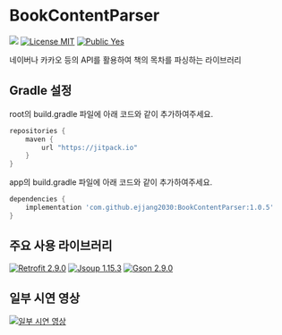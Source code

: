 # BookContentParser
[![](https://jitpack.io/v/ejjang2030/BookContentParser.svg)](https://jitpack.io/#ejjang2030/BookContentParser)
[![License MIT](https://img.shields.io/badge/License-MIT-blue.svg?style=flat)](https://github.com/ejjang2030/BookContentParser/blob/main/LICENSE)
[![Public Yes](https://img.shields.io/badge/Public-yes-green.svg?style=flat)]()

네이버나 카카오 등의 API를 활용하여 책의 목차를 파싱하는 라이브러리

## Gradle 설정
root의 build.gradle 파일에 아래 코드와 같이 추가하여주세요.
```groovy
repositories {
    maven {
        url "https://jitpack.io"
    }
}
```

app의 build.gradle 파일에 아래 코드와 같이 추가하여주세요.

```groovy
dependencies {
    implementation 'com.github.ejjang2030:BookContentParser:1.0.5'
}
```

## 주요 사용 라이브러리
[![Retrofit 2.9.0](https://img.shields.io/badge/Public-yes-green.svg?style=flat)]()
[![Jsoup 1.15.3](https://img.shields.io/badge/Public-yes-green.svg?style=flat)]()
[![Gson 2.9.0](https://img.shields.io/badge/Public-yes-green.svg?style=flat)]()

## 일부 시연 영상
[![일부 시연 영상](http://img.youtube.com/vi/Jx4xAcmqnrw/0.jpg)](https://youtu.be/Jx4xAcmqnrw)
